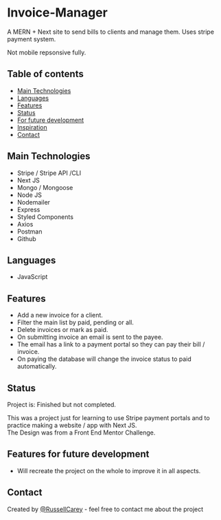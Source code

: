 # Invoice-Manager
A MERN + Next site to send bills to clients and manage them. Uses stripe payment system.

Not mobile repsonsive fully.


## Table of contents

- [Main Technologies](#technologies)
- [Languages](#languages)
- [Features](#features)
- [Status](#status)
- [For future development](#features-for-future-development)
- [Inspiration](#inspiration)
- [Contact](#contact)

## Main Technologies

- Stripe / Stripe API /CLI
- Next JS
- Mongo / Mongoose
- Node JS
- Nodemailer
- Express
- Styled Components
- Axios
- Postman
- Github

## Languages
- JavaScript

## Features

- Add a new invoice for a client.
- Filter the main list by paid, pending or all.
- Delete invoices or mark as paid.
- On submitting invoice an email is sent to the payee.
- The email has a link to a payment portal so they can pay their bill / invoice.
- On paying the database will change the invoice status to paid automatically.


## Status

Project is: Finished but not completed.

This was a project just for learning to use Stripe payment portals and to practice making a website / app with Next JS.  
The Design was from a Front End Mentor Challenge.


## Features for future development
- Will recreate the project on the whole to improve it in all aspects.


## Contact
Created by [@RussellCarey](https://twitter.com/russellcareyy) - feel free to contact me about the project
